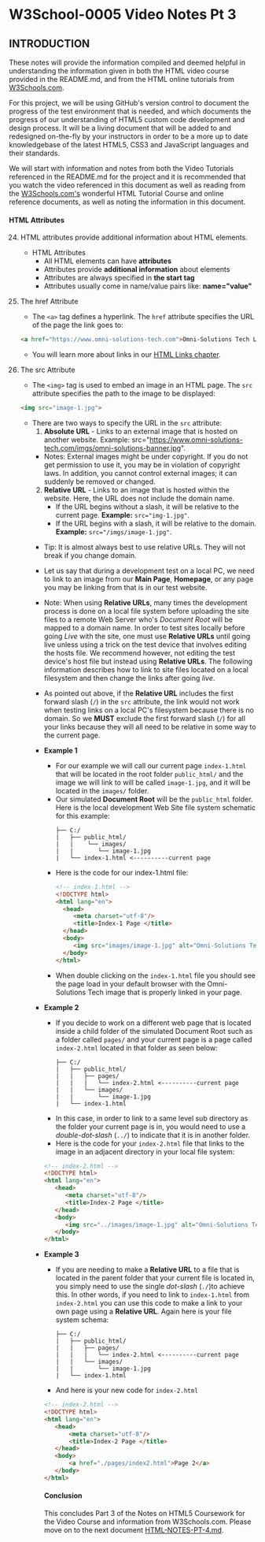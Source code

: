 # W3School-0005 Video Notes Pt 3


## INTRODUCTION

These notes will provide the information compiled and deemed helpful in understanding the information given in both the HTML video course provided in the README.md, and from the HTML online tutorials from [W3Schools.com](https://www.w3schools.com/).

For this project, we will be using GitHub's version control to document the progress of the test environment that is needed, and which documents the progress of our understanding of HTML5 custom code development and design process. It will be a living document that will be added to and redesigned on-the-fly by your instructors in order to be a more up to date knowledgebase of the latest HTML5, CSS3 and JavaScript languages and their standards.

We will start with information and notes from both the Video Tutorials referenced in the README.md for the project and it is recommended that you watch the video referenced in this document as well as reading from the [W3Schools.com's](https://www.w3schools.com/) wonderful HTML Tutorial Course and online reference documents, as well as noting the information in this document.


#### HTML Attributes

24. HTML attributes provide additional information about HTML elements.
	* HTML Attributes
		* All HTML elements can have **attributes**
		* Attributes provide **additional information** about elements
		* Attributes are always specified in **the start tag**
		* Attributes usually come in name/value pairs like: **name="value"**

26. The href Attribute
	* The `<a>` tag defines a hyperlink. The `href` attribute specifies the URL of the page the link goes to:
	```html
	<a href="https://www.omni-solutions-tech.com">Omni-Solutions Tech Link</a>
	```
	* You will learn more about links in our [HTML Links chapter](https://www.w3schools.com/html/html_links.asp).

27. The src Attribute
	* The `<img>` tag is used to embed an image in an HTML page. The `src` attribute specifies the path to the image to be displayed:
	```html
	<img src="image-1.jpg">
	```
	* There are two ways to specify the URL in the `src` attribute:
		1. **Absolute URL** - Links to an external image that is hosted on another website. Example: src="https://www.omni-solutions-tech.com/imgs/omni-solutions-banner.jpg".
		* Notes: External images might be under copyright. If you do not get permission to use it, you may be in violation of copyright laws. In addition, you cannot control external images; it can suddenly be removed or changed.
		2. **Relative URL** - Links to an image that is hosted within the website. Here, the URL does not include the domain name.
			* If the URL begins without a slash, it will be relative to the current page. **Example:** `src="img-1.jpg"`.
			* If the URL begins with a slash, it will be relative to the domain. **Example:** `src="/imgs/image-1.jpg"`.
		* Tip: It is almost always best to use relative URLs. They will not break if you change domain.

		* Let us say that during a development test on a local PC, we need to link to an image from our **Main Page**, **Homepage**, or any page you may be linking from that is in our test website.
		* Note: When using **Relative URLs**, many times the development process is done on a local file system before uploading the site files to a remote Web Server who's *Document Root* will be mapped to a domain name. In order to test sites locally before going *Live* with the site, one must use **Relative URLs** until going live unless using a trick on the test device that involves editing the hosts file. We recommend however, not editing the test device's host file but instead using **Relative URLs**.  The following information describes how to link to site files located on a local filesystem and then change the links after going *live*.

		* As pointed out above, if the **Relative URL** includes the first forward slash (`/`) in the `src` attribute, the link would not work when testing links on a local PC's filesystem because there is no domain. So we **MUST** exclude the first forward slash (`/`) for all your links because they will all need to be relative in some way to the current page.
		* **Example 1**
			* For our example we will call our current page `index-1.html` that will be located in the root folder `public_html/` and the image we will link to will be called `image-1.jpg`, and it will be located in the `images/` folder.
			* Our simulated **Document Root** will be the `public_html` folder. Here is the local development Web Site file system schematic for this example:
				```
				├── C:/
				|   ├── public_html/
				|   |    └── images/
				|   |       └── image-1.jpg
				|   └── index-1.html <----------current page
				```
			* Here is the code for our index-1.html file:
				```html
				<!-- index-1.html -->
				<!DOCTYPE html>
				<html lang="en">
			      <head>
			         <meta charset="utf-8"/>
			         <title>Index-1 Page </title>
			      </head>
			      <body>
			         <img src="images/image-1.jpg" alt="Omni-Solutions Tech">
			      </body>
				</html>
				```
			* When double clicking on the `index-1.html` file you should see the page load in your default browser with the Omni-Solutions Tech image that is properly linked in your page.

		* **Example 2**
		 	* If you decide to work on a different web page that is located inside a child folder of the simulated Document Root such as a folder called `pages/` and your current page is a page called `index-2.html` located in that folder as seen below:
				```
				├── C:/
				|   ├── public_html/
				|   |   ├── pages/
				|   |   |   └── index-2.html <----------current page
				|   |   └── images/
				|   |       └── image-1.jpg
				|   └── index-1.html
				```
			* In this case, in order to link to a same level sub directory as the folder your current page is in, you would need to use a *double-dot-slash* (`../`) to indicate that it is in another folder.
			* Here is the code for your `index-2.html` file that links to the image in an adjacent directory in your local file system:
			```html
			<!-- index-2.html -->
			<!DOCTYPE html>
			<html lang="en">
			   <head>
			      <meta charset="utf-8"/>
			      <title>Index-2 Page </title>
			   </head>
			   <body>
			      <img src="../images/image-1.jpg" alt="Omni-Solutions Tech">
			   </body>
			</html>
			```
		* **Example 3**
		 	* If you are needing to make a **Relative URL** to a file that is located in the parent folder that your current file is located in, you simply need to use the single *dot-slash* (`./`)to achieve this. In other words, if you need to link to `index-1.html` from `index-2.html` you can use this code to make a link to your own page using a **Relative URL**. Again here is your file system schema:
				```
				├── C:/
				|   ├── public_html/
				|   |   ├── pages/
				|   |   |   └── index-2.html <----------current page
				|   |   └── images/
				|   |       └── image-1.jpg
				|   └── index-1.html
				```
			* And here is your new code for `index-2.html`
			```html
			<!-- index-2.html -->
			<!DOCTYPE html>
			<html lang="en">
			   <head>
			       <meta charset="utf-8"/>
			       <title>Index-2 Page </title>
			   </head>
			   <body>
			       <a href="./pages/index2.html">Page 2</a>
			   </body>
			</html>
			```

			#### Conclusion
			This concludes Part 3 of the Notes on HTML5 Coursework for the Video Course and information from W3Schools.com. Please move on to the next document [HTML-NOTES-PT-4.md](https://github.com/AdamRj-765/W3School-0005/blob/master/COURSE_NOTES/HTML5-NOTES-PT-4.md).
